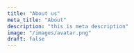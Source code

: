 ```yaml
---
title: "About us"
meta_title: "About"
description: "this is meta description"
image: "/images/avatar.png"
draft: false
---
```



